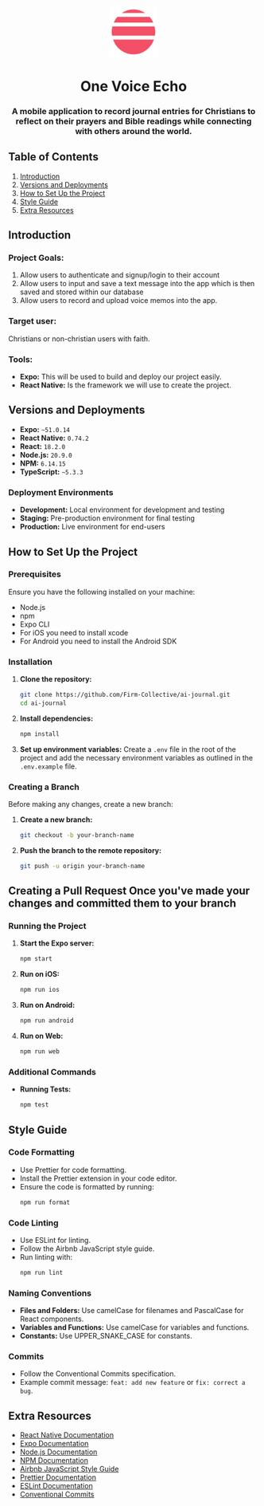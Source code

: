 <div align="center">
    <img src="/assets/OneVoiceLogo.png" width="20%" height="20%" alt="OneVoiceEcho-logo">
    <h1>One Voice Echo</h1>
    <h3 align="center">A mobile application to record journal entries for Christians to reflect on their prayers and Bible readings while connecting with others around the world.</h3>
</div>

## Table of Contents
1. [Introduction](#introduction)
2. [Versions and Deployments](#versions-and-deployments)
3. [How to Set Up the Project](#how-to-set-up-the-project)
4. [Style Guide](#style-guide)
5. [Extra Resources](#extra-resources)

## Introduction
### Project Goals:
1. Allow users to authenticate and signup/login to their account
2. Allow users to input and save a text message into the app which is then saved and stored within our database
3. Allow users to record and upload voice memos into the app.

### Target user:
Christians or non-christian users with faith.

### Tools:
- **Expo:** This will be used to build and deploy our project easily. 
- **React Native:** Is the framework we will use to create the project.

## Versions and Deployments
- **Expo:** `~51.0.14`
- **React Native:** `0.74.2`
- **React:** `18.2.0`
- **Node.js:** `20.9.0`
- **NPM:** `6.14.15`
- **TypeScript:** `~5.3.3`

### Deployment Environments
- **Development:** Local environment for development and testing
- **Staging:** Pre-production environment for final testing
- **Production:** Live environment for end-users

## How to Set Up the Project

### Prerequisites
Ensure you have the following installed on your machine:
- Node.js
- npm
- Expo CLI
- For iOS you need to install xcode
- For Android you need to install the Android SDK

### Installation
1. **Clone the repository:**
    ```sh
    git clone https://github.com/Firm-Collective/ai-journal.git
    cd ai-journal
    ```
2. **Install dependencies:**
    ```sh
    npm install
    ```
3. **Set up environment variables:**
   Create a `.env` file in the root of the project and add the necessary environment variables as outlined in the `.env.example` file.

### Creating a Branch 
Before making any changes, create a new branch: 
1. **Create a new branch:** 
    ```sh 
    git checkout -b your-branch-name 
    ``` 
2. **Push the branch to the remote repository:** 
    ```sh 
    git push -u origin your-branch-name 
    ```
## Creating a Pull Request Once you've made your changes and committed them to your branch

### Running the Project
1. **Start the Expo server:**
    ```sh
    npm start
    ```

2. **Run on iOS:**
    ```sh
    npm run ios
    ```

3. **Run on Android:**
    ```sh
    npm run android
    ```

4. **Run on Web:**
    ```sh
    npm run web
    ```

### Additional Commands
- **Running Tests:**
    ```sh
    npm test
    ```

## Style Guide

### Code Formatting
- Use Prettier for code formatting.
- Install the Prettier extension in your code editor.
- Ensure the code is formatted by running:
    ```sh
    npm run format
    ```

### Code Linting
- Use ESLint for linting.
- Follow the Airbnb JavaScript style guide.
- Run linting with:
    ```sh
    npm run lint
    ```

### Naming Conventions
- **Files and Folders:** Use camelCase for filenames and PascalCase for React components.
- **Variables and Functions:** Use camelCase for variables and functions.
- **Constants:** Use UPPER_SNAKE_CASE for constants.

### Commits
- Follow the Conventional Commits specification.
- Example commit message: `feat: add new feature` or `fix: correct a bug`.

## Extra Resources
- [React Native Documentation](https://reactnative.dev/docs/getting-started)
- [Expo Documentation](https://docs.expo.dev/)
- [Node.js Documentation](https://nodejs.org/en/docs/)
- [NPM Documentation](https://docs.npmjs.com/)
- [Airbnb JavaScript Style Guide](https://github.com/airbnb/javascript)
- [Prettier Documentation](https://prettier.io/docs/en/index.html)
- [ESLint Documentation](https://eslint.org/docs/user-guide/getting-started)
- [Conventional Commits](https://www.conventionalcommits.org/en/v1.0.0/)



